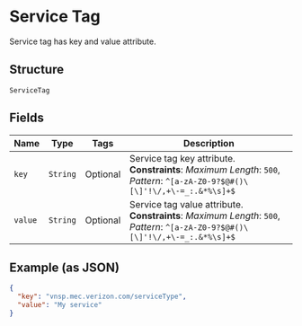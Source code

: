 
# Service Tag

Service tag has key and value attribute.

## Structure

`ServiceTag`

## Fields

| Name | Type | Tags | Description |
|  --- | --- | --- | --- |
| `key` | `String` | Optional | Service tag key attribute.<br>**Constraints**: *Maximum Length*: `500`, *Pattern*: `^[a-zA-Z0-9?$@#()\[\]'!\/,+\-=_:.&*%\s]+$` |
| `value` | `String` | Optional | Service tag value attribute.<br>**Constraints**: *Maximum Length*: `500`, *Pattern*: `^[a-zA-Z0-9?$@#()\[\]'!\/,+\-=_:.&*%\s]+$` |

## Example (as JSON)

```json
{
  "key": "vnsp.mec.verizon.com/serviceType",
  "value": "My service"
}
```

